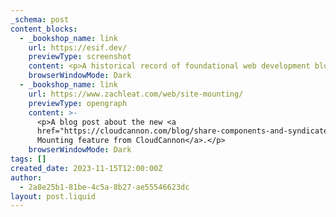 ```yaml
---
_schema: post
content_blocks:
  - _bookshop_name: link
    url: https://esif.dev/
    previewType: screenshot
    content: <p>A historical record of foundational web development blog posts.</p>
    browserWindowMode: Dark
  - _bookshop_name: link
    url: https://www.zachleat.com/web/site-mounting/
    previewType: opengraph
    content: >-
      <p>A blog post about the new <a
      href="https://cloudcannon.com/blog/share-components-and-syndicate-content-with-site-mounting/">Site
      Mounting feature from CloudCannon</a>.</p>
    browserWindowMode: Dark
tags: []
created_date: 2023-11-15T12:00:00Z
author:
  - 2a8e25b1-81be-4c5a-8b27-ae55546623dc
layout: post.liquid
---
```

